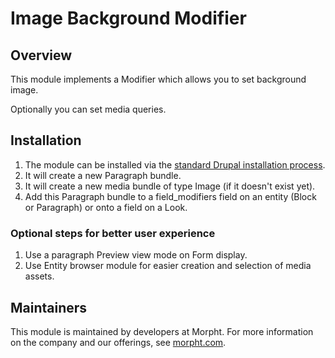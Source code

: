 # Image Background Modifier

## Overview
This module implements a Modifier which allows you to set background image.

Optionally you can set media queries.

## Installation
1. The module can be installed via the
[standard Drupal installation process](http://drupal.org/node/1897420).
2. It will create a new Paragraph bundle.
3. It will create a new media bundle of type Image (if it doesn't exist yet).
4. Add this Paragraph bundle to a field_modifiers field on an entity (Block or
Paragraph) or onto a field on a Look.


### Optional steps for better user experience
1. Use a paragraph Preview view mode on Form display.
2. Use Entity browser module for easier creation and selection of media assets.

## Maintainers
This module is maintained by developers at Morpht. For more information on
the company and our offerings, see [morpht.com](https://morpht.com).

